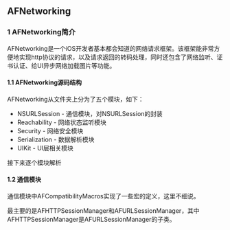 ## AFNetworking

### 1 AFNetworking简介

AFNetworking是一个iOS开发者基本都会知道的网络请求框架。该框架能非常方便地实现http协议的请求，以及请求返回的转码处理，同时还包含了网络监听、证书认证、给UI异步网络加载图片等功能。

#### 1.1 AFNetworking源码结构

AFNetworking从文件夹上分为了五个模块，如下：

- NSURLSession - 通信模块，对NSURLSession的封装
- Reachability - 网络状态监听模块
- Security - 网络安全模块
- Serialization - 数据解析模块
- UIKit - UI层相关模块

接下来逐个模块解析



#### 1.2 通信模块

通信模块中AFCompatibilityMacros实现了一些宏的定义，这里不细说。

最主要的是AFHTTPSessionManager和AFURLSessionManager，其中AFHTTPSessionManager是AFURLSessionManager的子类。

